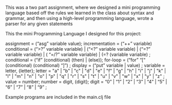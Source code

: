 This was a two part assignment, where we designed a mini programming language based off the rules we learned in the class about syntax and grammar, and then using a high-level programming language,
wrote a parser for any given statements


This the mini Programming Language I designed for this project:


assignment = (“asg” variable value);
incrementation = (“++” variable)
conditional = (“>?” variable variable) | (“<?” variable variable) | (“=?” variable variable) | ( “=/?” variable  variable) | (=? (variable variable) ;
conditional = (“if” (conditional) (then) | (else));
for-loop = (“for” “[“ (conditional)  (conditional) “]”) ;
display = (“put” variable | value) ;
variable = letter, {letter};
letter = "a" | "b" | "c" | "d" | "e" | "f" | "g" | "h" | "i" | "j" | "k" | "l" | "m" | "n" | "o" | "p" | "q" | "r" | "s" | "t" | "u" | "v" | "w" | "x" | "y" | "z" ;
value = number;
number = digit, {digit};
digit = “0” | “1” | “2” | “3” | “4” | “5” | “6” | “7” | “8” | “9” ;

Example programs are included in the main.clj file
